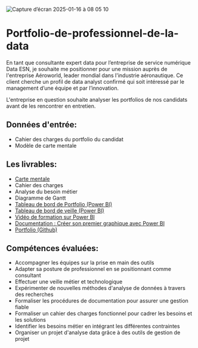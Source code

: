 
![Capture d’écran 2025-01-16 à 08 05 10](https://github.com/user-attachments/assets/afdb88dd-14a9-4da0-b8b4-f73d0ad0956e)

# Portfolio-de-professionnel-de-la-data

En tant que consultante expert data pour l’entreprise de service numérique Data ESN, je souhaite me positionner pour une mission auprès de l'entreprise Aéroworld, leader mondial dans
l'industrie aéronautique. Ce client cherche un profil de data analyst confirmé qui soit intéressé par le management d’une équipe et par l’innovation. 

L'entreprise en question souhaite analyser les portfolios de nos candidats avant de les rencontrer en entretien. 

## Données d'entrée:

- Cahier des charges du portfolio du candidat
- Modèle de carte mentale
  
## Les livrables:

- [Carte mentale](https://miro.com/app/board/uXjVL8m41zk=/?share_link_id=838691584749)
- Cahier des charges
- Analyse du besoin métier
- Diagramme de Gantt
- [Tableau de bord de Portfolio (Power BI)](https://github.com/CarolineG-DataAnalyst/12-2024-portfolio-de-professionnel-de-la-data/blob/main/Capture%20Tableau%20de%20%20bord%20CV.PNG)
- [Tableau de bord de veille (Power BI)](https://github.com/CarolineG-DataAnalyst/12-2024-portfolio-de-professionnel-de-la-data/blob/main/Capture%20Tableau%20de%20%20bord%20de%20veille.PNG)
- [Vidéo de formation sur Power BI](https://www.loom.com/share/2de750ba195044fabc675c0b594477e0)
- [Documentation : Créer son premier graphique avec Power BI](https://github.com/CarolineG-DataAnalyst/12-2024-portfolio-de-professionnel-de-la-data/blob/main/Guide%20de%20cre%CC%81ation%20de%20graphique.pdf)
- [Portfolio (Github)](https://github.com/CarolineG-DataAnalyst)

## Compétences évaluées:

- Accompagner les équipes sur la prise en main des outils
- Adapter sa posture de professionnel en se positionnant comme consultant
- Effectuer une veille métier et technologique
- Expérimenter de nouvelles méthodes d'analyse de données à travers des recherches
- Formaliser les procédures de documentation pour assurer une gestion fiable
- Formaliser un cahier des charges fonctionnel pour cadrer les besoins et les solutions
- Identifier les besoins métier en intégrant les différentes contraintes
- Organiser un projet d'analyse data grâce à des outils de gestion de projet

